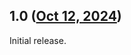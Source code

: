 ## 1.0 ([Oct 12, 2024](https://github.com/ramensoftware/windhawk-mods/blob/2f13948e7bb608a46585e61523aebc0c9a283b20/mods/explorer-context-menu-classic.wh.cpp))

Initial release.

